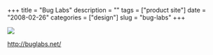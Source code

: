 +++
title = "Bug Labs"
description = ""
tags = ["product site"]
date = "2008-02-26"
categories = ["design"]
slug = "bug-labs"
+++


 

  <div id="screens-thumbs" class="clearfix">
    <div class="txt-center" id="design-submission"><a href="http://buglabs.net/"><img id='bluga-thumbnail-891' class='bluga-thumbnail large' src='//media.konigi.com/bluga/
wt47f2791f69cb3_0.jpg'/></a></div>  
  </div>   
<p><a href="http://buglabs.net/">http://buglabs.net/</a></p>




